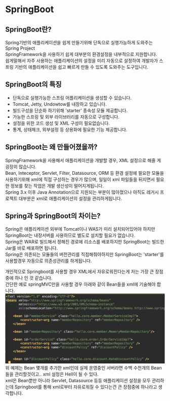 # SpringBoot  

## SpringBoot란?  
Spring기반의 애플리케이션을 쉽게 만들기위해 단독으로 실행가능하게 도와주는 Spring Project  
SpringFramework을 사용하기 쉽게 대부분의 환경설정을 내부적으로 지원합니다.  
쉽게말해서 자주 사용하는 애플리케이션의 설정을 미리 자동으로 설정하여 개발자가 스프링 기반의 애플리케이션을 쉽고 빠르게 만들 수 있도록 도와주는 도구입니다.


## SpringBoot의 특징   
- 단독으로 실행가능한 스프링 어플리케이션을 생성할 수 있습니다.  
- Tomcat, Jetty, Undowtow를 내장하고 있습니다.  
- 빌드구성을 단순화 하기위해 'starter' 종속성 모듈 제공합니다.  
- 가능한 스프링 및 외부 라이브러리를 자동으로 구성합니다.  
- 설정을 위한 코드 생성 및 XML 구성이 필요없습니다.  
- 통계, 상태체크, 외부설정 등 상용화에 필요한 기능 제공합니다.  


## SpringBoot는 왜 만들어졌을까?  
SpringFramework을 사용해서 애플리케이션을 개발할 경우, XML 설정으로 해줄 게 굉장히 많습니다.  
Bean, Inteceptor, Servlet, Filter, Datasource, ORM 등 환경 설정에 필요한 모듈을 사용하기위해 xml에 직접 구성하는 경우가 많으며, 일일이 xml 파일들을 뒤지면서 필요한 정보를 찾는 작업은 개발 생산성이 떨어지게됩니다.  
Spring 3.x 이후 Java Annotation으로 지원되는 부분이 많아졌으나 아직도 레거시 프로젝트 대부분은 xml로 애플리케이션의 설정을 관리하게됩니다.  


## Spring과 SpringBoot의 차이는?  
Spring은 애플리케이션 외부에 Tomcat이나 WAS가 미리 설치되어있어야 하지만 SpringBoot는 내장서버를 사용하므로 별도로 설치할 필요가 없습니다.  
Spring은 WAR로 빌드해서 정해진 경로에 리소스를 배포하지만 SpringBoot는 빌드한 Jar를 바로 배포하면 됩니다.  
Spring은 의존되는 모듈들의 버전관리를 직접해줘야하지만 SpringBoot는 'starter'를 사용할경우 자동으로 의존성관리를 하게됩니다.  


개인적으로 Springboot를 사용할 경우 XML에서 자유로워진다는게 저는 가장 큰 장점중에 하나 인 것 같습니다.  
간단한 예로 springMVC만을 사용할 경우 아래와 같이 Bean들을 xml에 기술해야 합니다.  
![Alt Text](/images/2021-06/springboot-config-xml.png)  
위 예제는 Bean 몇개를 추가한 xml인데 실제 운영중인 서버라면 수백 수천개의 Bean들을 관리할것이고.. xml 설정은 Hell이 될 수 있다.  
xml은 Bean뿐만 아니라 Servlet, Datasource 등등 애플리케이션 설정을 모두 관리하는데 Springboot를 통해 xml로부터 자유로워질 수 있다는건 큰 장점중에 하나라고 생각합니다.  


